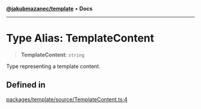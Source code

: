 [**@jakubmazanec/template**](../README.md) • **Docs**

---

# Type Alias: TemplateContent

> **TemplateContent**: `string`

Type representing a template content.

## Defined in

[packages/template/source/TemplateContent.ts:4](https://github.com/jakubmazanec/tools/blob/2afd81e4680434017b6f838733fd5ccd928cec42/packages/template/source/TemplateContent.ts#L4)
